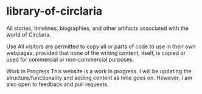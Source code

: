 # library-of-circlaria
All stories, timelines, biographies, and other artifacts associated with the world of Circlaria.

Use
All visitors are permitted to copy all or parts of code to use in their own webpages, provided that none of the writing content, itself, is copied or used for commercial or non-commercial purposes.

Work in Progress
This website is a work in progress. I will be updating the structure/functionality and adding content as time goes on. However, I am also open to feedback and pull requests.
